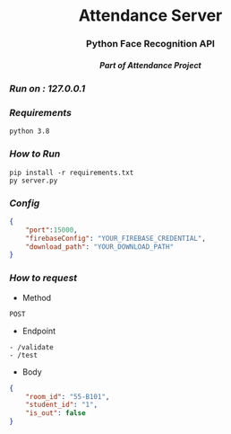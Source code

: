 <h1 align="center"> Attendance Server </h1>
<h3 align="center"> Python Face Recognition API </h3>
<h5 align="center"> Part of Attendance Project </h3>

### *Run on : 127.0.0.1*

### *Requirements*
```text
python 3.8
```

### *How to Run*
```text
pip install -r requirements.txt
py server.py
```

### *Config*
```json
{
    "port":15000,
    "firebaseConfig": "YOUR_FIREBASE_CREDENTIAL",
    "download_path": "YOUR_DOWNLOAD_PATH"
}
```

### *How to request*
- Method
```text
POST
```
- Endpoint
```text
- /validate
- /test
```

- Body
```json
{
    "room_id": "55-B101",
    "student_id": "1",
    "is_out": false
}
```
